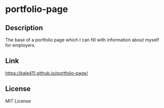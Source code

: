 # portfolio-page

## Description
The base of a portfolio page which I can fill with information about myself for employers. 

## Link
https://kale411.github.io/portfolio-page/

## License 
MIT License
